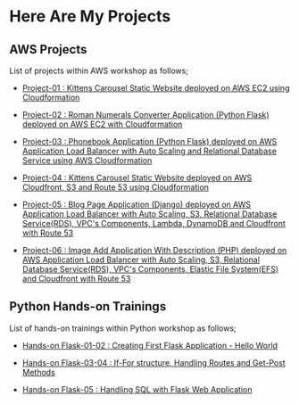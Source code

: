 # Here Are My Projects

## AWS Projects

List of projects within AWS workshop as follows;

- [Project-01 : Kittens Carousel Static Website deployed on AWS EC2 using Cloudformation](./Project-01-kittens-carousel-static-website-ec2/README.md)
 
- [Project-02 : Roman Numerals Converter Application (Python Flask) deployed on AWS EC2 with Cloudformation](./Project-02-Roman-Numerals-Converter/README.md)

- [Project-03 : Phonebook Application (Python Flask) deployed on AWS Application Load Balancer with Auto Scaling and Relational Database Service using AWS Cloudformation](./Project-03-Phonebook-Application/README.md)

- [Project-04 : Kittens Carousel Static Website deployed on AWS Cloudfront, S3 and Route 53 using Cloudformation](./Project-04-kittens-carousel-static-web-s3-cf/README.md)

- [Project-05 : Blog Page Application (Django) deployed on AWS Application Load Balancer with Auto Scaling, S3, Relational Database Service(RDS), VPC's Components, Lambda, DynamoDB and Cloudfront with Route 53](./Project-05-Capstone-Project-Blog-Page-App-(Django)-on-AWS-Environment/README.md)

- [Project-06 : Image Add Application With Description (PHP) deployed on AWS Application Load Balancer with Auto Scaling, S3, Relational Database Service(RDS), VPC's Components, Elastic File System(EFS) and Cloudfront with Route 53](./Project-06-Capstone-Project-02-Images-Application/README.md)


## Python Hands-on Trainings

List of hands-on trainings within Python workshop as follows;

- [Hands-on Flask-01-02 : Creating First Flask Application - Hello World](./flask-01-02-hello-world-app-Jinja-Template/README.md)

- [Hands-on Flask-03-04 : If-For structure, Handling Routes and Get-Post Methods](./flask-03-04-If-Handling-Routes-and-Get-Post-Methods/README.md)

- [Hands-on Flask-05    : Handling SQL with Flask Web Application](./flask-05-Handling-SQL-with-Flask-Web-Application/README.md)



